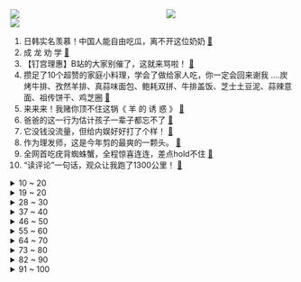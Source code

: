 <div >
	<a style="float:left;width:55%;" href = "https://github.com/anuraghazra/github-readme-stats">
	 <img src = "https://github-readme-stats.vercel.app/api?username=iuuuuuaena&theme=buefy&show_icons=true"/>
	</a>
	<a  style="float:right;width:45%" href = "https://github.com/anuraghazra/github-readme-stats">
	 <img  src="https://github-readme-stats.vercel.app/api/top-langs/?username=anuraghazra&layout=compact"/>
	</a>
	</div>

[![](https://img.shields.io/badge/jxd-@jxdgogogo.xyz-yellowgreen.svg)](https://www.jxdgogogo.xyz)<br>
1. 日韩实名羡慕！中国人能自由吃瓜，离不开这位奶奶 [:link:](//www.bilibili.com/video/BV1cS4y1k7JC) <br>
2. 成 龙 劝 学 [:link:](//www.bilibili.com/video/BV1Xm4y197Bo) <br>
3. 【钉宫理惠】B站的大家别催了，这就来骂啦！ [:link:](//www.bilibili.com/video/BV1pZ4y1k7oD) <br>
4. 攒足了10个超赞的家庭小料理，学会了做给家人吃，你一定会回来谢我 ….炭烤牛排、孜然羊排、真蒜味面包、鲍耗双拼、牛排盖饭、芝士土豆泥、蒜辣意面、祖传饼干、鸡芝圈 [:link:](//www.bilibili.com/video/BV1Uq4y1t7ME) <br>
5. 来来来！我赌你顶不住这锅《 羊 的 诱 惑 》 [:link:](//www.bilibili.com/video/BV1Hr4y1r79s) <br>
6. 爸爸的这一行为估计孩子一辈子都忘不了 [:link:](//www.bilibili.com/video/BV1ZF411E7Nc) <br>
7. 它没钱没流量，但给内娱好好打了个样！ [:link:](//www.bilibili.com/video/BV1VY41157AJ) <br>
8. 作为理发师，这是今年剪的最爽的一颗头。 [:link:](//www.bilibili.com/video/BV1AY41157yH) <br>
9. 全网首吃疣背蜘蛛蟹，全程惊喜连连，差点hold不住 [:link:](//www.bilibili.com/video/BV1TS4y1F7Pe) <br>
10. “读评论”一句话，观众让我跑了1300公里！ [:link:](//www.bilibili.com/video/BV1ja411C7EM) <br>
<details>
<summary>10 ~ 20</summary>

11. 大白天接到涉黄警情后被拒之门外？上次发生这么无语的事情还是在上次！ [:link:](//www.bilibili.com/video/BV1KY41157Hg) <br>
12. 第一次见面就互看……太羞耻啦！【梦幻联动01夏波波-传奇大锅台】 [:link:](//www.bilibili.com/video/BV1KP4y1A7AY) <br>
13. 【时代少年团】宋亚轩刘耀文《一起等雨停》 [:link:](//www.bilibili.com/video/BV1fm4y1d7Tg) <br>
14. 不要故意毁坏、踩死毒蘑菇 [:link:](//www.bilibili.com/video/BV1Gu411X7J8) <br>
15. 周 杰 伦 [:link:](//www.bilibili.com/video/BV1Jm4y1o7Ef) <br>
16. 叛 逆 期 [:link:](//www.bilibili.com/video/BV1yb4y147gU) <br>
17. 这个up又疯了，他算出了海绵宝宝家里有多大，附带详细户型图。。。 [:link:](//www.bilibili.com/video/BV1M44y1n7Db) <br>
18. 终于找到2008年夏天那个叫“群星”的歌手了 [:link:](//www.bilibili.com/video/BV1iq4y1t7hb) <br>
19. 【原神】雷电将军：呐！八重神子快开门啊！ [:link:](//www.bilibili.com/video/BV1rS4y1r7kr) <br>
</details>
<details>
<summary>19 ~ 20</summary>

20. B站小伙伴们的力量借我一用！石黑英雄正式入驻B站啦！ [:link:](//www.bilibili.com/video/BV1XT4y1D7Nc) <br>
21. 高中忙的理所应当 大学忙的莫名其妙 [:link:](//www.bilibili.com/video/BV1i34y1C7Mb) <br>
22. 三千块钱买条鱼不为吃鱼肉只为吃骨头？一口下肚我直呼离谱！ [:link:](//www.bilibili.com/video/BV1Lm4y1o7nn) <br>
23. 北美最便宜自助餐！$15刀海鲜塔可无限续，老板能赚钱吗？ [:link:](//www.bilibili.com/video/BV1P34y1y7sy) <br>
24. 【老番茄】大傻子福尔摩斯(第二集) [:link:](//www.bilibili.com/video/BV1k34y1C7CL) <br>
25. 天涯地角有穷时，只有相思无尽处。 [:link:](//www.bilibili.com/video/BV15a411C7Pn) <br>
26. 广州最冷的冬天大着肚子来我家阳台生小奶猫 [:link:](//www.bilibili.com/video/BV11b4y147Yz) <br>
27. 我和高中时喜欢的女孩子在一起了 [:link:](//www.bilibili.com/video/BV1u34y1y7tY) <br>
28. 【半佛】关于赚钱的秘密与真相 [:link:](//www.bilibili.com/video/BV1Uq4y1t7of) <br>
</details>
<details>
<summary>28 ~ 30</summary>

29. 【中英正式版】Take It Back - 被好友表白但我不想谈恋爱！原创动画音乐手书 腾讯音乐同步独家上线 [:link:](//www.bilibili.com/video/BV1XF411E7xa) <br>
30. 《明日方舟》EP - Прощание [:link:](//www.bilibili.com/video/BV1Wu411X7q9) <br>
31. 南方人第一次去东北早市，零下17度，相机都被冻坏了！无广试吃员 [:link:](//www.bilibili.com/video/BV13R4y1j7qu) <br>
32. 一个学生吃了他室友剩下来的面条，这是他的四肢发生的变化 [:link:](//www.bilibili.com/video/BV17S4y1F7oF) <br>
33. 偷偷用蓝牙手套给丈母娘打电话…女友没发现直接对线！连环整活！ [:link:](//www.bilibili.com/video/BV16S4y1F7PG) <br>
34. 鉴定葫芦岛热门鬼屋 [:link:](//www.bilibili.com/video/BV1Er4y1r7V9) <br>
35. [4K]【金泰妍】最新回归官方现场! 神曲连唱Killing Voice, 快来看看吃CD现场!!!《 INVU》全开麦,《想你时》首唱 [:link:](//www.bilibili.com/video/BV1YS4y1F7MQ) <br>
36. 【花滑运动员千金】bilibili，我回家啦！感谢中国的热情招待！ [:link:](//www.bilibili.com/video/BV1si4y127S4) <br>
37. 🕶️冬奥闭幕式竟然这么浪漫！ [:link:](//www.bilibili.com/video/BV13a411C7bT) <br>
</details>
<details>
<summary>37 ~ 40</summary>

38. 印度街头日常闲逛 [:link:](//www.bilibili.com/video/BV1Xi4y117Ef) <br>
39. 不能让守护我们的人受冻挨饿呀。 [:link:](//www.bilibili.com/video/BV1HZ4y1d7zQ) <br>
40. 亚洲鲤鱼泛滥逼疯美国人！实拍美国人真的没办法吃吗？ [:link:](//www.bilibili.com/video/BV1bP4y1F7cF) <br>
41. 俄罗斯大部分艺术家都不富有 [:link:](//www.bilibili.com/video/BV1nZ4y1k741) <br>
42. 鉴定网络热门艺术（17） [:link:](//www.bilibili.com/video/BV1ur4y1r7M7) <br>
43. 最近广东人吃饭是不是都这样？ [:link:](//www.bilibili.com/video/BV1S44y1J79W) <br>
44. 【原神手书】神子的恋爱飞行棋~ [:link:](//www.bilibili.com/video/BV1Jm4y1o7Dp) <br>
45. 肝帝雍正：执政十三年，如何改变一个国家？【雍正王朝】 [:link:](//www.bilibili.com/video/BV1U34y1C7GT) <br>
46. 暗访网红奶茶店古茗，柠檬腐烂、酸奶过期4天 [:link:](//www.bilibili.com/video/BV1vT4y1D7YV) <br>
</details>
<details>
<summary>46 ~ 50</summary>

47. 【方舟沙雕动画】夕宝你又在喷墨哦，来吃个饭吧 [:link:](//www.bilibili.com/video/BV1xu411X71m) <br>
48. 【特鲁索娃】谢谢大家的支持！我感到温暖 [:link:](//www.bilibili.com/video/BV1Dm4y197B5) <br>
49. 原神躲猫猫小动画_(:з」∠)_ [:link:](//www.bilibili.com/video/BV1ca411C7oW) <br>
50. 没节操被打，到底是猫德的沦丧，还是道德的缺失！ [:link:](//www.bilibili.com/video/BV18P4y1F7zx) <br>
51. 八重神子与宵宫圣遗物引发热议！为何原神屡屡出现美工与数值错位？拿着苍古叹故乡，蒙德西洋剑莫名变成万叶专武为何？希望米哈游能好好听听玩家们的声音！ [:link:](//www.bilibili.com/video/BV1zq4y1t7Z8) <br>
52. 全员崩溃！从业至今，还从未见识过这种场面… [:link:](//www.bilibili.com/video/BV1iP4y1F7Kq) <br>
53. 【李玉刚自投稿】今天真诚地写了一首歌，歌名为《羽生》丨全网首发 [:link:](//www.bilibili.com/video/BV1yF411E7Z2) <br>
54. 土耳其一男子走路玩手机不慎踩空跌入仓库，幸好被箱子“救起” [:link:](//www.bilibili.com/video/BV13a411C78S) <br>
55. 别让任何人打乱你的人生节奏！ [:link:](//www.bilibili.com/video/BV1Ma411C7LJ) <br>
</details>
<details>
<summary>55 ~ 60</summary>

56. 原来跳绳可以有这么多花样 [:link:](//www.bilibili.com/video/BV1gb4y1t79J) <br>
57. 史上最奢侈的煲仔饭吃法？竟然卖我128元一锅！！ [:link:](//www.bilibili.com/video/BV1AF411J7Rx) <br>
58. 出租司机给我讲物理学史 [:link:](//www.bilibili.com/video/BV1X44y1J7bR) <br>
59. 11年沙盒神作到底隐藏多少剧情！《泰拉瑞亚》究竟讲了什么故事？「泰拉瑞亚编年史」 [:link:](//www.bilibili.com/video/BV15L4y1G7id) <br>
60. 14个良心白嫖网站，能帮你找到想要的所有资源！ [:link:](//www.bilibili.com/video/BV1yq4y1t7cS) <br>
61. 作家们的神仙比喻，破防！太绝了！ [:link:](//www.bilibili.com/video/BV1CL4y1G74y) <br>
62. 上 班 摸 鱼 超 开 心 ！ [:link:](//www.bilibili.com/video/BV18Z4y1k73F) <br>
63. 吃鱼不见鱼？如何靠整活把一条鱼卖到1600？ [:link:](//www.bilibili.com/video/BV1Dm4y197on) <br>
64. 疯了！好吃到疯了！【会爆浆的鸡腿】非常的哇塞！ [:link:](//www.bilibili.com/video/BV1ju411X7mx) <br>
</details>
<details>
<summary>64 ~ 70</summary>

65. 当代大学生返校现状 [:link:](//www.bilibili.com/video/BV1Nb4y1t77m) <br>
66. 坐高铁不想吃盒饭泡面？如何在高铁上点外卖？全国38个支持点外卖的高铁站，你最想在高铁上吃什么？ [:link:](//www.bilibili.com/video/BV1jr4y1r7iq) <br>
67. 导演！！你是多恨男主，才找这样一位颜值演技双吊打的演员来演他爹！！ [:link:](//www.bilibili.com/video/BV1sL411K7oe) <br>
68. 出轨家暴，还要杀妻骗保，干死渣男需要分几步？国产悬疑剧《江照黎明》上 [:link:](//www.bilibili.com/video/BV1oL411K7wm) <br>
69. 我家老豚鼠怀孕了？ [:link:](//www.bilibili.com/video/BV1VL4y1g7Pm) <br>
70. 游戏里的你，真的很强大 [:link:](//www.bilibili.com/video/BV1Cb4y14732) <br>
71. 蛋 挞 界 的 内 卷 之 王 [:link:](//www.bilibili.com/video/BV1o44y1J7DD) <br>
72. OPPO Find X5系列：姜文驾船出海，只为一次日出！ [:link:](//www.bilibili.com/video/BV1jL4y1G7tq) <br>
73. 女朋友睡醒后竟然变成了男人【阅片无数Ⅱ 37】 [:link:](//www.bilibili.com/video/BV1hT4y1Q7SE) <br>
</details>
<details>
<summary>73 ~ 80</summary>

74. 【才浅手工】猛男还原魔法少女水晶魔法棒，什么是魔法？看完你就知道了！ [:link:](//www.bilibili.com/video/BV1mu411X7TB) <br>
75. 要知道整个韩国一小时就能飞完了#韩国 #秋瓷炫 #曹璐 [:link:](//www.bilibili.com/video/BV1w44y1n7gd) <br>
76. 小姐姐说想要坐在熊身上 熊：来呀来呀 【街头恶作剧挑战66】 [:link:](//www.bilibili.com/video/BV1yT4y1D7mh) <br>
77. 美国嚷嚷半天“狼来了”，普京：来就来【轩讲】 [:link:](//www.bilibili.com/video/BV1BZ4y1k79J) <br>
78. 【罗翔】只要钱到位，破镜能重圆？情感挽回服务靠谱吗？ [:link:](//www.bilibili.com/video/BV1eT4y1D7zE) <br>
79. 三年的雪，人们见到都疯了... [:link:](//www.bilibili.com/video/BV1Rm4y1d7SJ) <br>
80. 耗时五个月！高中生自制翻拍的《艾斯奥特曼》终于来了！ [:link:](//www.bilibili.com/video/BV1FF411J71Q) <br>
81. 当现实中的小事进入了动漫世界 [:link:](//www.bilibili.com/video/BV13L4y1g742) <br>
82. 被这款国产游戏吓sss了! 惊悚悬疑游戏《黑羊》试玩版实况（上） [:link:](//www.bilibili.com/video/BV1wi4y127bg) <br>
</details>
<details>
<summary>82 ~ 90</summary>

83. 【盘点/手游】十款超耐玩的单机手游推荐 安卓都能玩！！！ [:link:](//www.bilibili.com/video/BV1NR4y1j7wP) <br>
84. 内 部 会 议 [:link:](//www.bilibili.com/video/BV1wF411J792) <br>
85. 海贼王最终秘密：乔伊·波伊完整分析！6处伏笔揭开隐藏的欢笑传说！太阳神尼卡与世界黎明的关联 [:link:](//www.bilibili.com/video/BV15i4y1277p) <br>
86. 这要16年少说几十万播放 [:link:](//www.bilibili.com/video/BV1Gi4y127sU) <br>
87. 见过世面的人所散发的自信，完爆任何凭借外物所获得的自信！ [:link:](//www.bilibili.com/video/BV1F44y1n7SS) <br>
88. 一位小up以为他火了... [:link:](//www.bilibili.com/video/BV1fS4y1r7rf) <br>
89. 是有多不想要张艺谋执导开闭幕式？？？【阿Test正经比比】 [:link:](//www.bilibili.com/video/BV1SS4y1r7vN) <br>
90. 吹牛也是要交罚款的！励志女老板声称一天赚1.5亿，结果遭打假博主举报虚假宣传被罚20万 [:link:](//www.bilibili.com/video/BV1oi4y1175N) <br>
91. 谁能拒绝幼崽时期的大黄妞妞和大鹅呢？ [:link:](//www.bilibili.com/video/BV1pr4y1r75L) <br>
</details>
<details>
<summary>91 ~ 100</summary>

92. 这是一名源氏玩家整整三年打出来的精彩拔刀！ [:link:](//www.bilibili.com/video/BV1iL411K7yS) <br>
93. 当我有一个家里开火锅店的女朋友 [:link:](//www.bilibili.com/video/BV1Hi4y127Fd) <br>
94. 朋友们，牛皮你们吃过吗？今天分享三种牛皮的做法给大家看看 [:link:](//www.bilibili.com/video/BV1kF411E7X2) <br>
95. “赛文打得蛮好的，你变雷欧干什么” [:link:](//www.bilibili.com/video/BV1NF411J7n9) <br>
96. 我做作业时摸过的鱼 [:link:](//www.bilibili.com/video/BV1wm4y1R7A7) <br>
97. 衡水公安通报桃城中学教师情况 [:link:](//www.bilibili.com/video/BV1fb4y147Xs) <br>
98. 这猫是什么人间小苦瓜 [:link:](//www.bilibili.com/video/BV1ga411C7PP) <br>
99. 我的大脑是个戏精 [:link:](//www.bilibili.com/video/BV1Fi4y1279u) <br>
100. 莫斯科餐厅  厨子探店¥1？89.9 [:link:](//www.bilibili.com/video/BV1Ki4y127f8) <br>
</details>
